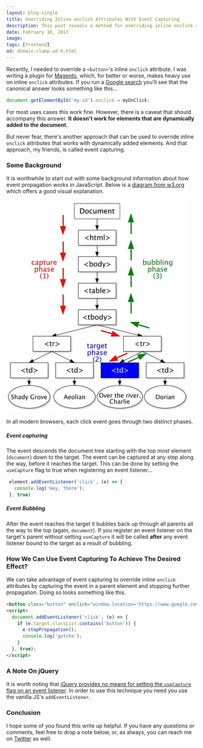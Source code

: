 ```yaml
---
layout: blog-single
title: Overriding Inline onclick Attributes With Event Capturing
description: This post reveals a method for overriding inline onclick attributes using event capturing
date: February 16, 2017
image: 
tags: [frontend]
ad: domain-clamp-ad-b.html
---
```


Recently, I needed to override a `<button>`'s inline `onclick` attribute. I was writing a plugin for [Magento](https://magento.com/), which, for better or worse, makes heavy use on inline `onclick` attributes. If you run a [Google search](https://www.google.com/search?q=javascript+onclick+override) you'll see that the canonical answer looks something like this...

```javascript
document.getElementById('my-id').onclick = myOnClick;
```

For most uses cases this work fine. However, there is a caveat that should accompany this answer. **It doesn't work for elements that are dynamically added to the document.**

But never fear, there's another approach that can be used to override inline `onclick` attributes that works with dynamically added elements. And that approach, my friends, is called event capturing.

<!-- excerpt_separator -->

### Some Background 

It is worthwhile to start out with some background information about how event propagation works in JavaScript. Below is a [diagram from w3.org](https://www.w3.org/TR/2003/NOTE-DOM-Level-3-Events-20031107/events.html#Events-phases) which offers a good visual explanation.

![A diagram visually showing how event capturing and bubbling works](/img/blog/override-inline-onclick-event-capturing/eventflow.jpg)

In all modern browsers, each click event goes through two distinct phases.

##### Event capturing
 
 The event descends the document tree starting with the top most element (`document`) down to the target. The event can be captured at any step along the way, before it reaches the target. This can be done by setting the `useCapture` flag to true when registering an event listener...
 
```js
 element.addEventListener('click', (e) => {
   console.log('Hey, there');
 }, true)
```

##### Event Bubbling

After the event reaches the target it bubbles back up through all parents all the way to the top (again, `document`). If you register an event listener on the target's parent without setting `useCapture` it will be called **after** any event listener bound to the target as a result of bubbling.

### How We Can Use Event Capturing To Achieve The Desired Effect?

We can take advantage of event capturing to override inline `onclick` attributes by capturing the event in a parent element and stopping further propagation. Doing so looks something like this.

```html
<button class="button" onclick="window.location='https://www.google.com'">Hello</button>
<script>
  document.addEventListener('click', (e) => {
    if (e.target.classList.contains('button')) {
      e.stopPropagation();
      console.log('gotcha');
    }
  }, true);
</script>
```

### A Note On jQuery

It is worth noting that [jQuery provides no means for setting the `useCapture` flag on an event listener](http://stackoverflow.com/questions/24585698/capturing-and-bubbling-using-jquery#answer-24585928). In order to use this technique you need you use the vanilla JS's `addEventListener`.

### Conclusion

I hope some of you found this write up helpful. If you have any questions or comments, feel free to drop a note below, or, as always, you can reach me on [Twitter](http://twitter.com/maxpchadwick) as well.
